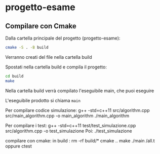 # progetto-esame

## Compilare con Cmake
Dalla cartella principale del progetto (progetto-esame):
```bash
cmake -S . -B build
``` 
Verranno creati del file nella cartella build

Spostati nella cartella build e compila il progetto:
``` bash
cd build
make
``` 

Nella cartella build verrà compilato l'eseguibile main, che puoi eseguire

L'eseguibile prodotto si chiama `main` 


Per compilare codice simulazione:
g++ -std=c++11 src/algorithm.cpp src/main_algorithm.cpp -o main_algorithm
./main_algorithm

Per compilare i test:
g++ -std=c++11 test/test_simulazione.cpp src/algorithm.cpp -o test_simulazione
Poi:
./test_simulazione


compilare con cmake:
in build : rm -rf build/*
           cmake ..
           make
           ./main
           /all.t oppure ctest
           
